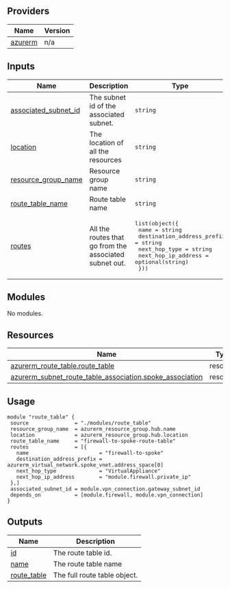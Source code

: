 ## Providers

| Name | Version |
|------|---------|
| <a name="provider_azurerm"></a> [azurerm](#provider\_azurerm) | n/a |
## Inputs

| Name | Description | Type | Default | Required |
|------|-------------|------|---------|:--------:|
| <a name="input_associated_subnet_id"></a> [associated\_subnet\_id](#input\_associated\_subnet\_id) | The subnet id of the associated subnet. | `string` | n/a | yes |
| <a name="input_location"></a> [location](#input\_location) | The location of all the resources | `string` | n/a | yes |
| <a name="input_resource_group_name"></a> [resource\_group\_name](#input\_resource\_group\_name) | Resource group name | `string` | n/a | yes |
| <a name="input_route_table_name"></a> [route\_table\_name](#input\_route\_table\_name) | Route table name | `string` | n/a | yes |
| <a name="input_routes"></a> [routes](#input\_routes) | All the routes that go from the associated subnet out. | <pre>list(object({<br>    name                       = string<br>    destination_address_prefix = string<br>    next_hop_type              = string<br>    next_hop_ip_address        = optional(string)<br>  }))</pre> | n/a | yes |
## Modules

No modules.
## Resources

| Name | Type |
|------|------|
| [azurerm_route_table.route_table](https://registry.terraform.io/providers/hashicorp/azurerm/latest/docs/resources/route_table) | resource |
| [azurerm_subnet_route_table_association.spoke_association](https://registry.terraform.io/providers/hashicorp/azurerm/latest/docs/resources/subnet_route_table_association) | resource |
## Usage
 ```hcl
module "route_table" {
  source               = "./modules/route_table"
  resource_group_name  = azurerm_resource_group.hub.name
  location             = azurerm_resource_group.hub.location
  route_table_name     = "firewall-to-spoke-route-table"
  routes               = [{
    name                       = "firewall-to-spoke"
    destination_address_prefix = azurerm_virtual_network.spoke_vnet.address_space[0]
    next_hop_type              = "VirtualAppliance"
    next_hop_ip_address        = "module.firewall.private_ip"
  },]
  associated_subnet_id = module.vpn_connection.gateway_subnet_id
  depends_on           = [module.firewall, module.vpn_connection]
}
 ```
## Outputs

| Name | Description |
|------|-------------|
| <a name="output_id"></a> [id](#output\_id) | The route table id. |
| <a name="output_name"></a> [name](#output\_name) | The route table name |
| <a name="output_route_table"></a> [route\_table](#output\_route\_table) | The full route table object. |
